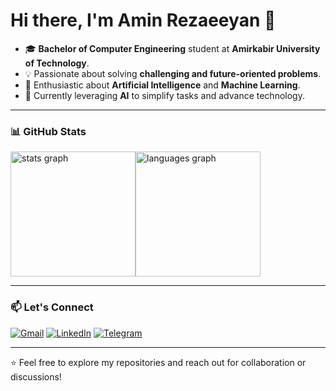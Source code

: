 # Hi there, I'm Amin Rezaeeyan 👋

- 🎓 **Bachelor of Computer Engineering** student at **Amirkabir University of Technology**.  
- 💡 Passionate about solving **challenging and future-oriented problems**.
- 🤖 Enthusiastic about **Artificial Intelligence** and **Machine Learning**.  
- 🚀 Currently leveraging **AI** to simplify tasks and advance technology.  

---

### 📊 GitHub Stats

<div style="display: flex">
     <img src="https://github-readme-stats.vercel.app/api?username=aminrezaeeyan&hide_title=false&hide_rank=false&show_icons=true&include_all_commits=false&count_private=true&disable_animations=false&theme=dracula&locale=en&hide_border=false" height="200" alt="stats graph" />
  <img src="https://github-readme-stats.vercel.app/api/top-langs?username=aminrezaeeyan&locale=en&hide_title=false&layout=compact&card_width=320&langs_count=10&theme=dracula&hide_border=false" height="200" alt="languages graph"  />
</div>

---

### 📫 Let's Connect
[![Gmail](https://img.shields.io/badge/Gmail-D14836?style=flat&logo=gmail&logoColor=white)](mailto:rezaeeyanamin@gmail.com)
[![LinkedIn](https://img.shields.io/badge/LinkedIn-0077B5?style=flat&logo=linkedin&logoColor=white)](https://www.linkedin.com/in/amin-rezaeeyan)
[![Telegram](https://img.shields.io/badge/Telegram-26A5E4?style=flat&logo=telegram&logoColor=white)](https://t.me/aminrezaeeyan)

---

⭐ Feel free to explore my repositories and reach out for collaboration or discussions!
